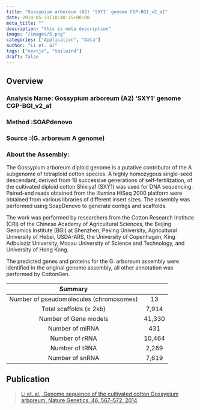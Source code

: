 ```yaml
---
title: "Gossypium arboreum (A2) 'SXY1' genome CGP-BGI_v2_a1"
date: 2014-05-31T18:48:15+08:00
meta_title: ""
description: "this is meta description"
image: "/images/5.png"
categories: ["Application", "Data"]
author: "Li et. al"
tags: ["nextjs", "tailwind"]
draft: false
---
```

## Overview
### Analysis Name:	Gossypium arboreum (A2) 'SXY1' genome CGP-BGI_v2_a1
### Method	:SOAPdenovo
### Source	:(G. arboreum A genome)
### About the Assembly:
The Gossypium arboreum diploid genome is a putative contributor of the A subgenome of tetraploid cotton      species. A highly homozygous single-seed descendant, derived from 18 successive generations of  self-fertilization, of the cultivated diploid cotton Shixiya1 (SXY1) was used for DNA sequencing. Paired-end  reads obtained from the Illumina HiSeq 2000 platform were obtained from various libraries of different insert  sizes. The assembly was performed using SoapDenovo to generate contigs and scaffolds.

The work was performed by researchers from the Cotton Research Institute (CRI) of the Chinese Academy of Agricultural Sciences, the Beijing Genomics Institute (BGI) at Shenzhen, Peking University, Agricultural University of Hebei, USDA-ARS, the University of Copenhagen, King Adbulaziz University, Macau University of Science and Technology, and University of Hong Kong.

The predicted genes and proteins for the G. arboreum assembly were identified in the original genome assembly, all other annotation was performed by CottonGen.

Summary|  |
|:-----:|:------:|
Number of pseudomolecules (chromosomes)	|13
Total scaffolds (≥ 2kb)|	7,914
Number of Gene models	|41,330
Number of miRNA	|431
Number of rRNA	|10,464
Number of tRNA	|2,289
Number of snRNA	|7,619
 


## Publication
>[Li et. al., Genome sequence of the cultivated cotton Gossypium arboreum.  Nature Genetics. 46, 567–572. 2014 ](https://www.nature.com/articles/ng.2987)

